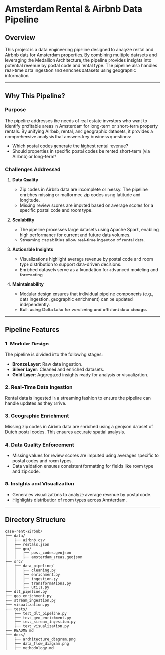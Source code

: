 # Amsterdam Rental & Airbnb Data Pipeline

## **Overview**

This project is a data engineering pipeline designed to analyze rental and Airbnb data for Amsterdam properties. By combining multiple datasets and leveraging the Medallion Architecture, the pipeline provides insights into potential revenue by postal code and rental type. The pipeline also handles real-time data ingestion and enriches datasets using geographic information.

---

## **Why This Pipeline?**

### **Purpose**
The pipeline addresses the needs of real estate investors who want to identify profitable areas in Amsterdam for long-term or short-term property rentals. By unifying Airbnb, rental, and geographic datasets, it provides a comprehensive analysis that answers key business questions:
- Which postal codes generate the highest rental revenue?
- Should properties in specific postal codes be rented short-term (via Airbnb) or long-term?

### **Challenges Addressed**
1. **Data Quality**  
   - Zip codes in Airbnb data are incomplete or messy. The pipeline enriches missing or malformed zip codes using latitude and longitude.
   - Missing review scores are imputed based on average scores for a specific postal code and room type.

2. **Scalability**  
   - The pipeline processes large datasets using Apache Spark, enabling high performance for current and future data volumes.
   - Streaming capabilities allow real-time ingestion of rental data.

3. **Actionable Insights**  
   - Visualizations highlight average revenue by postal code and room type distribution to support data-driven decisions.
   - Enriched datasets serve as a foundation for advanced modeling and forecasting.

4. **Maintainability**  
   - Modular design ensures that individual pipeline components (e.g., data ingestion, geographic enrichment) can be updated independently.
   - Built using Delta Lake for versioning and efficient data storage.

---

## **Pipeline Features**

### **1. Modular Design**
The pipeline is divided into the following stages:
- **Bronze Layer**: Raw data ingestion.
- **Silver Layer**: Cleaned and enriched datasets.
- **Gold Layer**: Aggregated insights ready for analysis or visualization.

### **2. Real-Time Data Ingestion**
Rental data is ingested in a streaming fashion to ensure the pipeline can handle updates as they arrive.

### **3. Geographic Enrichment**
Missing zip codes in Airbnb data are enriched using a geojson dataset of Dutch postal codes. This ensures accurate spatial analysis.

### **4. Data Quality Enforcement**
- Missing values for review scores are imputed using averages specific to postal codes and room types.
- Data validation ensures consistent formatting for fields like room type and zip code.

### **5. Insights and Visualization**
- Generates visualizations to analyze average revenue by postal code.
- Highlights distribution of room types across Amsterdam.

---

## **Directory Structure**

```plaintext
case-rent-airbnb/
├── data/
│   ├── airbnb.csv
│   ├── rentals.json
│   ├── geo/
│   │   ├── post_codes.geojson
│   │   ├── amsterdam_areas.geojson
├── src/
│   ├── data_pipeline/
│   │   ├── cleaning.py
│   │   ├── enrichment.py
│   │   ├── ingestion.py
│   │   ├── transformations.py
│   │   ├── utils.py
├── dlt_pipeline.py
├── geo_enrichment.py
├── stream_ingestion.py
├── visualization.py
├── tests/
│   ├── test_dlt_pipeline.py
│   ├── test_geo_enrichment.py
│   ├── test_stream_ingestion.py
│   ├── test_visualization.py
├── README.md
├── docs/
│   ├── architecture_diagram.png
│   ├── data_flow_diagram.png
│   ├── methodology.md

